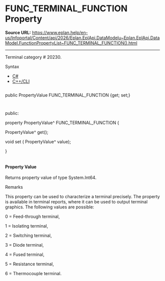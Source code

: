 # FUNC_TERMINAL_FUNCTION Property

**Source URL:** https://www.eplan.help/en-us/Infoportal/Content/api/2026/Eplan.EplApi.DataModelu~Eplan.EplApi.DataModel.FunctionPropertyList~FUNC_TERMINAL_FUNCTION().html

---

Terminal category # 20230.

Syntax

- [C#](#i-syntax-CS)
- [C++/CLI](#i-syntax-CPP2005)

```
```
public PropertyValue FUNC_TERMINAL_FUNCTION {get; set;}
```
```

```
```
public:

property PropertyValue^ FUNC_TERMINAL_FUNCTION {

   PropertyValue^ get();

   void set (    PropertyValue^ value);

}
```
```

#### Property Value

Returns property value of type System.Int64.

Remarks

This property can be used to characterize a terminal precisely. The property is available in terminal reports, where it can be used to output terminal graphics. The following values are possible:

0 = Feed-through terminal,

1 = Isolating terminal,

2 = Switching terminal,

3 = Diode terminal,

4 = Fused terminal,

5 = Resistance terminal,

6 = Thermocouple terminal.
